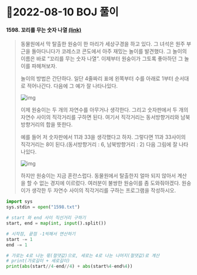 # 📌2022-08-10 BOJ 풀이



#### 1598. 꼬리를 무는 숫자 나열 [(link)](https://www.acmicpc.net/problem/1598)

> 동물원에서 막 탈출한 원숭이 한 마리가 세상구경을 하고 있다. 그 녀석은 원주 부근을 돌아다니다가 코레스코 콘도에서 아주 재밌는 놀이를 발견했다. 그 놀이의 이름은 바로 “꼬리를 무는 숫자 나열”. 이제부터 원숭이가 그토록 좋아하던 그 놀이를 파헤쳐보자.
>
> 놀이의 방법은 간단하다. 일단 4줄짜리 표에 왼쪽부터 수를 아래로 1부터 순서대로 적어나간다. 다음에 그 예가 잘 나타나있다.
>
> ![img](https://www.acmicpc.net/upload/201004/psw1.png)
>
> 이제 원숭이는 두 개의 자연수를 아무거나 생각한다. 그리고 숫자판에서 두 개의 자연수 사이의 직각거리를 구하면 된다. 여기서 직각거리는 동서방향거리와 남북방향거리의 합을 뜻한다.
>
> 예를 들어 저 숫자판에서 11과 33을 생각했다고 하자. 그렇다면 11과 33사이의 직각거리는 8이 된다.(동서방향거리 : 6, 남북방향거리 : 2) 다음 그림에 잘 나타나있다.
>
> ![img](https://www.acmicpc.net/upload/201004/psw2.png)
>
> 하지만 원숭이는 지금 혼란스럽다. 동물원에서 탈출한지 얼마 되지 않아서 계산을 할 수 없는 경지에 이르렀다. 여러분이 불쌍한 원숭이를 좀 도와줘야겠다. 원숭이가 생각한 두 자연수 사이의 직각거리를 구하는 프로그램을 작성하시오.

```python
import sys
sys.stdin = open("1598.txt")

# start 와 end 사이 직선거리 구하기
start, end = map(int, input().split())

# 시작점, 끝점 -1씩해서 연산하기
start -= 1
end -= 1

# 가로는 4로 나눈 몫(절댓값)으로, 세로는 4로 나눈 나머지(절댓값)로 계산
# print(가로길이 + 세로길이)
print(abs(start//4-end//4) + abs(start%4-end%4))
```

